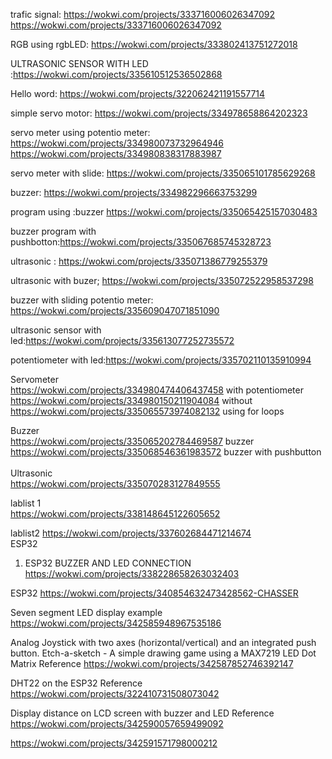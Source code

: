 trafic signal: https://wokwi.com/projects/333716006026347092 https://wokwi.com/projects/333716006026347092

RGB using rgbLED: https://wokwi.com/projects/333802413751272018

ULTRASONIC SENSOR WITH LED :https://wokwi.com/projects/335610512536502868

Hello word: https://wokwi.com/projects/322062421191557714

simple servo motor: https://wokwi.com/projects/334978658864202323 

servo meter using potentio meter: https://wokwi.com/projects/334980073732964946 https://wokwi.com/projects/334980838317883987

servo meter with slide: https://wokwi.com/projects/335065101785629268

buzzer: https://wokwi.com/projects/334982296663753299

program using :buzzer https://wokwi.com/projects/335065425157030483

buzzer program with pushbotton:https://wokwi.com/projects/335067685745328723

ultrasonic : https://wokwi.com/projects/335071386779255379

ultrasonic with buzer; https://wokwi.com/projects/335072522958537298

buzzer with sliding potentio meter: https://wokwi.com/projects/335609047071851090

ultrasonic sensor with led:https://wokwi.com/projects/335613077252735572

potentiometer with led:https://wokwi.com/projects/335702110135910994

Servometer<br>
https://wokwi.com/projects/334980474406437458 with potentiometer<br>
https://wokwi.com/projects/334980150211904084 without<br>
https://wokwi.com/projects/335065573974082132 using for loops<br>

Buzzer<br>
https://wokwi.com/projects/335065202784469587 buzzer<br>
https://wokwi.com/projects/335068546361983572 buzzer with pushbutton<br>
<br>
Ultrasonic<br>
https://wokwi.com/projects/335070283127849555<br>

lablist 1<br>
https://wokwi.com/projects/338148645122605652<br>

lablist2
https://wokwi.com/projects/337602684471214674<br>
ESP32
1) ESP32 BUZZER AND LED CONNECTION
https://wokwi.com/projects/338228658263032403


ESP32
https://wokwi.com/projects/340854632473428562-CHASSER


Seven segment LED display example
https://wokwi.com/projects/342585948967535186

Analog Joystick with two axes (horizontal/vertical) and an integrated push button. Etch-a-sketch - A simple drawing game using a MAX7219 LED Dot Matrix Reference
https://wokwi.com/projects/342587852746392147

DHT22 on the ESP32 Reference
https://wokwi.com/projects/322410731508073042

 Display distance on LCD screen with buzzer and LED  Reference 
https://wokwi.com/projects/342590057659499092

https://wokwi.com/projects/342591571798000212













